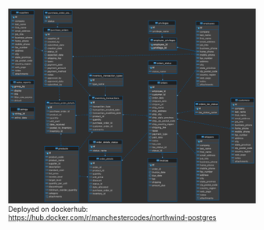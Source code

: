 ![Northwind ERD](northwind-erd.png)
Deployed on dockerhub: https://hub.docker.com/r/manchestercodes/northwind-postgres
